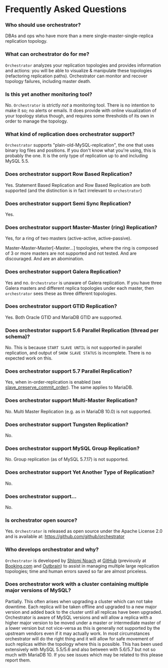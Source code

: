 # Frequently Asked Questions

### Who should use orchestrator?

DBAs and ops who have more than a mere single-master-single-replica replication topology.

### What can orchestrator do for me?

`Orchestrator` analyzes your replication topologies and provides information and actions: you will be able to visualize & manipulate these topologies (refactoring replication paths). Orchestrator can monitor and recover topology failures, including master death.

### Is this yet another monitoring tool?

No. `Orchestrator` is strictly _not_ a monitoring tool. There is no intention to make it so; no alerts or emails. It does provide with online visualization of your topology status though, and requires some thresholds of its own in order to manage the topology.

### What kind of replication does orchestrator support?

`Orchestrator` supports "plain-old-MySQL-replication", the one that uses binary log files and positions.
If you don't know what you're using, this is probably the one. It is the only type of replication up to and including MySQL 5.5.

### Does orchestrator support Row Based Replication?

Yes. Statement Based Replication and Row Based Replication are both supported (and the distinction
is in fact irrelevant to `orchestrator`)

### Does orchestrator support Semi Sync Replication?

Yes.

### Does orchestrator support Master-Master (ring) Replication?

Yes, for a ring of two masters (active-active, active-passive).

Master-Master-Master[-Master...] topologies, where the ring is composed of 3 or more masters are not supported and not tested.
And are discouraged. And are an abomination.

### Does orchestrator support Galera Replication?

Yes and no. `Orchestrator` is unaware of Galera replication. If you have three Galera masters and different replica topologies under each master,
then `orchestrator` sees these as three different topologies.

### Does orchestrator support GTID Replication?

Yes. Both Oracle GTID and MariaDB GTID are supported.

### Does orchestrator support 5.6 Parallel Replication (thread per schema)?

No. This is because `START SLAVE UNTIL` is not supported in parallel replication, and output of `SHOW SLAVE STATUS` is incomplete.
There is no expected work on this.

### Does orchestrator support 5.7 Parallel Replication?

Yes, when in-order-replication is enabled (see [slave_preserve_commit_order](http://dev.mysql.com/doc/refman/5.7/en/replication-options-slave.html#sysvar_slave_preserve_commit_order)). The same applies to MariaDB.

### Does orchestrator support Multi-Master Replication?

No. Multi Master Replication (e.g. as in MariaDB 10.0) is not supported.

### Does orchestrator support Tungsten Replication?

No.

### Does orchestrator support MySQL Group Replication?

No. Group replication (as of MySQL 5.7.17) is not supported.

### Does orchestrator support Yet Another Type of Replication?

No.

### Does orchestrator support...

No.

### Is orchestrator open source?

Yes. `Orchestrator` is released as open source under the Apache License 2.0 and is available at: https://github.com/github/orchestrator

### Who develops orchestrator and why?

`Orchestrator` is developed by [Shlomi Noach](https://github.com/shlomi-noach) at [GitHub](http://github.com) (previously at [Booking.com](http://booking.com) and [Outbrain](http://outbrain.com)) to assist in managing multiple large replication topologies; time and human errors saved so far are almost priceless.

### Does orchestrator work with a cluster containing multiple major versions of MySQL?

Partially. This often arises when upgrading a cluster which can not
take downtime. Each replica will be taken offline and upgraded to
a new major version and added back to the cluster until all replicas
have been upgraded. Orchestrator is aware of MySQL versions and
will allow a replica with a higher major version to be moved under
a master or intermediate master of a lower version but not vice-versa
as this is generally not supported by the upstream vendors even if
it may actually work.  In most circumstances orchestrator will do
the right thing and it will allow for safe movement of such replicas
within the topology where this is possible. This has been used
extensively with MySQL 5.5/5.6 and also between with 5.6/5.7 but
not so much with MariaDB 10.  If you see issues which may be related
to this please report them.
